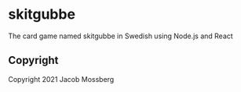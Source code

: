 # skitgubbe
The card game named skitgubbe in Swedish using Node.js and React

## Copyright

Copyright 2021 Jacob Mossberg
